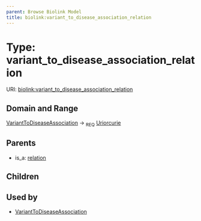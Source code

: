 ```yaml
---
parent: Browse Biolink Model
title: biolink:variant_to_disease_association_relation
---
```


# Type: variant_to_disease_association_relation




URI: [biolink:variant_to_disease_association_relation](https://w3id.org/biolink/vocab/variant_to_disease_association_relation)



## Domain and Range

[VariantToDiseaseAssociation](VariantToDiseaseAssociation.md) ->  <sub>REQ</sub> [Uriorcurie](types/Uriorcurie.md)

## Parents

 *  is_a: [relation](relation.md)

## Children


## Used by

 * [VariantToDiseaseAssociation](VariantToDiseaseAssociation.md)
